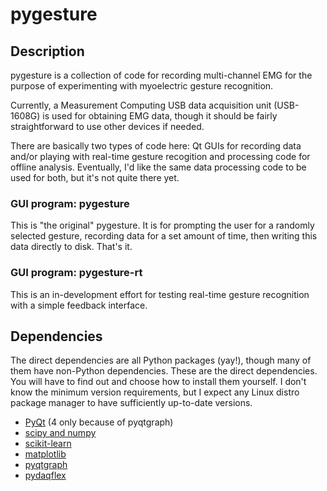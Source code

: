 # pygesture

## Description

pygesture is a collection of code for recording multi-channel EMG for the
purpose of experimenting with myoelectric gesture recognition.

Currently, a Measurement Computing USB data acquisition unit (USB-1608G) is
used for obtaining EMG data, though it should be fairly straightforward to use
other devices if needed.

There are basically two types of code here: Qt GUIs for recording data and/or
playing with real-time gesture recogition and processing code for offline
analysis. Eventually, I'd like the same data processing code to be used for
both, but it's not quite there yet.

### GUI program: pygesture

This is "the original" pygesture. It is for prompting the user for a randomly
selected gesture, recording data for a set amount of time, then writing this
data directly to disk. That's it.

### GUI program: pygesture-rt

This is an in-development effort for testing real-time gesture recognition with
a simple feedback interface.

## Dependencies

The direct dependencies are all Python packages (yay!), though many of them
have non-Python dependencies. These are the direct dependencies. You will have
to find out and choose how to install them yourself. I don't know the minimum
version requirements, but I expect any Linux distro package manager to have
sufficiently up-to-date versions.

- [PyQt](http://www.riverbankcomputing.com/software/pyqt/intro) (4 only because
  of pyqtgraph)
- [scipy and numpy](http://www.scipy.org/)
- [scikit-learn](http://scikit-learn.sourceforge.net/stable/)
- [matplotlib](http://matplotlib.org/)
- [pyqtgraph](http://pyqtgraph.org/)
- [pydaqflex](https://github.com/torfbolt/PyDAQFlex)
